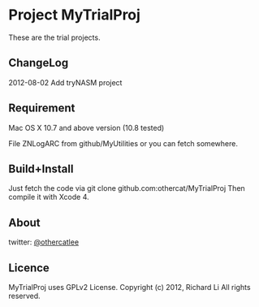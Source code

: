 # Project MyTrialProj

These are the trial projects.

## ChangeLog

2012-08-02
Add tryNASM project

## Requirement

Mac OS X 10.7 and above version (10.8 tested)

File ZNLogARC from github/MyUtilities or you can fetch somewhere.

## Build+Install

Just fetch the code via git clone github.com:othercat/MyTrialProj
Then compile it with Xcode 4.

## About

twitter: [@othercatlee](twitter.com/#!/othercatlee)

## Licence

   MyTrialProj uses GPLv2 License. 
   Copyright (c) 2012, Richard Li
   All rights reserved.
